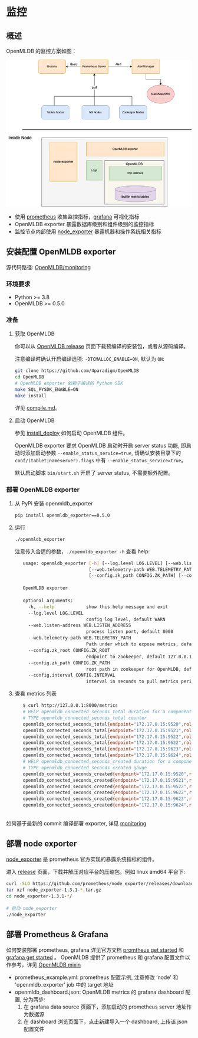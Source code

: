 # 监控

## 概述

OpenMLDB 的监控方案如图：

![monitoring-architecture](./images/OpenMLDB-Monitoring.drawio.png)

- 使用 [prometheus](https://prometheus.io) 收集监控指标，[grafana](https://grafana.com/oss/grafana/) 可视化指标
- OpenMLDB exporter 暴露数据库级别和组件级别的监控指标
- 监控节点内部使用 [node_exporter](https://github.com/prometheus/node_exporter) 暴露机器和操作系统相关指标

## 安装配置 OpenMLDB exporter

源代码路径: [OpenMLDB/monitoring](https://github.com/4paradigm/OpenMLDB/tree/main/monitoring)

### 环境要求

- Python >= 3.8
- OpenMLDB >= 0.5.0

### 准备

1. 获取 OpenMLDB

   你可以从 [OpenMLDB release](https://github.com/4paradigm/OpenMLDB/releases) 页面下载预编译的安装包，或者从源码编译。

   注意编译时确认开启编译选项: `-DTCMALLOC_ENABLE=ON`, 默认为 `ON`:
   ```sh
   git clone https://github.com/4paradigm/OpenMLDB
   cd OpenMLDB
   # OpenMLDB exporter 依赖于编译的 Python SDK
   make SQL_PYSDK_ENABLE=ON
   make install
   ```
   详见 [compile.md](../deploy/compile.md)。

2. 启动 OpenMLDB

   参见 [install_deploy](../deploy/install_deploy.md) 如何启动 OpenMLDB 组件。

   OpenMLDB exporter 要求 OpenMLDB 启动时开启 server status 功能, 即启动时添加启动参数 `--enable_status_service=true`, 请确认安装目录下的 `conf/(tablet|nameserver).flags` 中有 `--enable_status_service=true`。

   默认启动脚本 `bin/start.sh` 开启了 server status, 不需要额外配置。
### 部署 OpenMLDB exporter

1. 从 PyPi 安装 openmldb_exporter

   ```bash
   pip install openmldb_exporter==0.5.0
   ```

2. 运行

   ```bash
   ./openmldb_exporter
   ```

   注意传入合适的参数，`./openmldb_exporter -h` 查看 help:

   ```bash
      usage: openmldb_exporter [-h] [--log.level LOG.LEVEL] [--web.listen-address WEB.LISTEN_ADDRESS]
                               [--web.telemetry-path WEB.TELEMETRY_PATH] [--config.zk_root CONFIG.ZK_ROOT]
                               [--config.zk_path CONFIG.ZK_PATH] [--config.interval CONFIG.INTERVAL]
      
      OpenMLDB exporter
      
      optional arguments:
        -h, --help            show this help message and exit
        --log.level LOG.LEVEL
                              config log level, default WARN
        --web.listen-address WEB.LISTEN_ADDRESS
                              process listen port, default 8000
        --web.telemetry-path WEB.TELEMETRY_PATH
                              Path under which to expose metrics, default metrics
        --config.zk_root CONFIG.ZK_ROOT
                              endpoint to zookeeper, default 127.0.0.1:6181
        --config.zk_path CONFIG.ZK_PATH
                              root path in zookeeper for OpenMLDB, default /
        --config.interval CONFIG.INTERVAL
                              interval in seconds to pull metrics periodically, default 30.0
   
   ```

3. 查看 metrics 列表

   ```bash
      $ curl http://127.0.0.1:8000/metrics
      # HELP openmldb_connected_seconds_total duration for a component conncted time in seconds                              
      # TYPE openmldb_connected_seconds_total counter                                                                        
      openmldb_connected_seconds_total{endpoint="172.17.0.15:9520",role="tablet"} 208834.70900011063                         
      openmldb_connected_seconds_total{endpoint="172.17.0.15:9521",role="tablet"} 208834.70700001717                         
      openmldb_connected_seconds_total{endpoint="172.17.0.15:9522",role="tablet"} 208834.71399998665                         
      openmldb_connected_seconds_total{endpoint="172.17.0.15:9622",role="nameserver"} 208833.70000004768                     
      openmldb_connected_seconds_total{endpoint="172.17.0.15:9623",role="nameserver"} 208831.70900011063                     
      openmldb_connected_seconds_total{endpoint="172.17.0.15:9624",role="nameserver"} 208829.7230000496                      
      # HELP openmldb_connected_seconds_created duration for a component conncted time in seconds                            
      # TYPE openmldb_connected_seconds_created gauge                                                                        
      openmldb_connected_seconds_created{endpoint="172.17.0.15:9520",role="tablet"} 1.6501813860467942e+09                   
      openmldb_connected_seconds_created{endpoint="172.17.0.15:9521",role="tablet"} 1.6501813860495396e+09                   
      openmldb_connected_seconds_created{endpoint="172.17.0.15:9522",role="tablet"} 1.650181386050323e+09                    
      openmldb_connected_seconds_created{endpoint="172.17.0.15:9622",role="nameserver"} 1.6501813860512116e+09               
      openmldb_connected_seconds_created{endpoint="172.17.0.15:9623",role="nameserver"} 1.650181386051238e+09                
      openmldb_connected_seconds_created{endpoint="172.17.0.15:9624",role="nameserver"} 1.6501813860512598e+09               
      
   ```

如何基于最新的 commit 编译部署 exporter, 详见 [monitoring](https://github.com/4paradigm/OpenMLDB/tree/main/monitoring/README.md)

## 部署 node exporter

[node_exporter](https://github.com/prometheus/node_exporter) 是 prometheus 官方实现的暴露系统指标的组件。

进入 [release](https://github.com/prometheus/node_exporter/releases) 页面，下载并解压对应平台的压缩包。例如 linux amd64 平台下:
```sh
curl -SLO https://github.com/prometheus/node_exporter/releases/download/v1.3.1/node_exporter-1.3.1.darwin-amd64.tar.gz
tar xzf node_exporter-1.3.1-*.tar.gz
cd node_exporter-1.3.1-*/

# 启动 node_exporter
./node_exporter
```

## 部署 Prometheus & Grafana

如何安装部署 prometheus, grafana 详见官方文档 [promtheus get started](https://prometheus.io/docs/prometheus/latest/getting_started/) 和 [grafana get started](https://grafana.com/docs/grafana/latest/getting-started/getting-started-prometheus/) 。
OpenMLDB 提供了 prometheus 和 grafana 配置文件以作参考，详见 [OpenMLDB mixin](https://github.com/4paradigm/OpenMLDB/tree/main/monitoring/openmldb_mixin/README.md)

- prometheus_example.yml: prometheus 配置示例, 注意修改 ’node' 和 'openmldb_exporter' job 中的 target 地址
- openmldb_dashboard.json: OpenMLDB metrics 的 grafana dashboard 配置, 分为两步:
   1. 在 grafana data source 页面下，添加启动的 prometheus server 地址作为数据源
   2. 在 dashboard 浏览页面下，点击新建导入一个 dashboard, 上传该 json 配置文件

